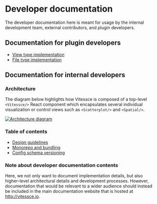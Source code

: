 # Developer documentation

The developer documentation here is meant for usage by the internal development team, external contributors, and plugin developers.

## Documentation for plugin developers

- [View type implementation](./plugin-view-types.md)
- [File type implementation](./plugin-file-types.md)

## Documentation for internal developers

### Architecture

The diagram below highlights how Vitessce is composed of a top-level `<Vitessce/>` React component which encapsulates several individual visualization or control views such as `<Scatterplot/>` and `<Spatial/>`.

<a href="https://docs.google.com/drawings/d/1vS6wP1vs5QepLhXGDRww7LR505HJ-aIqnGn9O19f6xg/edit" target="_blank">
    <img
        src="https://docs.google.com/drawings/d/e/2PACX-1vSoB3YGPxOTKnFOpYHeHX4JruHnibGXruM36uAZtuvPQNM3a7F4uS3q4b5jwGNQ6TJ7bQ9IPB32rdle/pub?w=650"
        alt="Architecture diagram"
        className="ar-16x9"
    />
</a>

### Table of contents

- [Design guidelines](./design-guidelines.md)
- [Monorepo and bundling](./monorepo-and-bundling.md)
- [Config schema versioning](./config-schema-versioning.md)

### Note about developer documentation contents

Here, we not only want to document implementation details, but also higher-level architectural details and development processes.
However, documentation that would be relevant to a wider audience should instead be included in the main documentation website that is hosted at http://vitessce.io.
